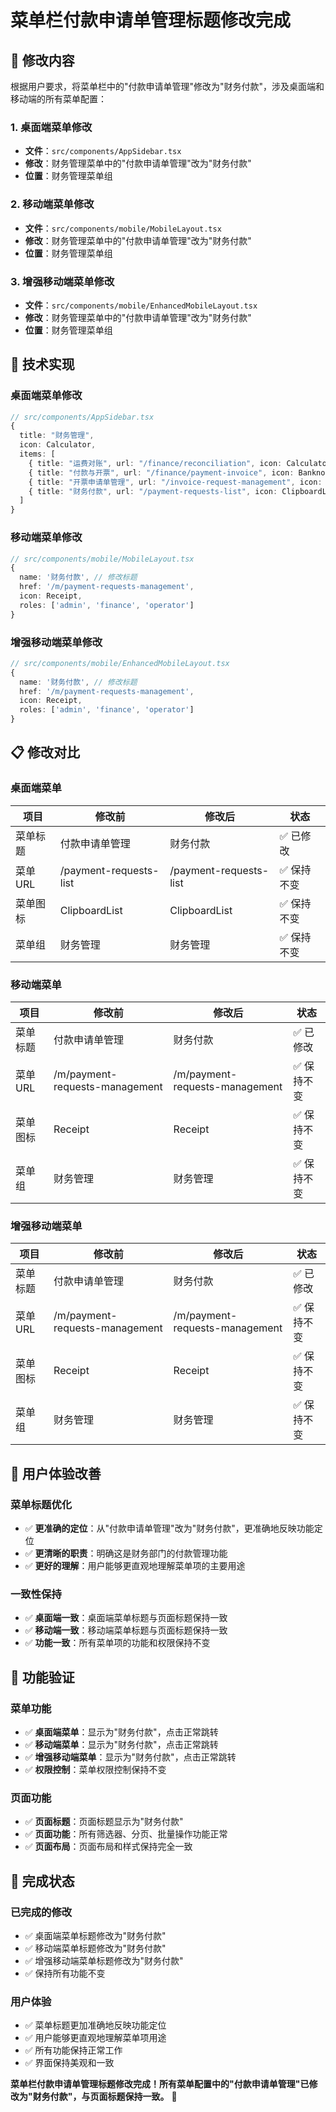 # 菜单栏付款申请单管理标题修改完成

## 🎯 **修改内容**

根据用户要求，将菜单栏中的"付款申请单管理"修改为"财务付款"，涉及桌面端和移动端的所有菜单配置：

### **1. 桌面端菜单修改**
- **文件**：`src/components/AppSidebar.tsx`
- **修改**：财务管理菜单中的"付款申请单管理"改为"财务付款"
- **位置**：财务管理菜单组

### **2. 移动端菜单修改**
- **文件**：`src/components/mobile/MobileLayout.tsx`
- **修改**：财务管理菜单中的"付款申请单管理"改为"财务付款"
- **位置**：财务管理菜单组

### **3. 增强移动端菜单修改**
- **文件**：`src/components/mobile/EnhancedMobileLayout.tsx`
- **修改**：财务管理菜单中的"付款申请单管理"改为"财务付款"
- **位置**：财务管理菜单组

## 🔧 **技术实现**

### **桌面端菜单修改**
```typescript
// src/components/AppSidebar.tsx
{
  title: "财务管理",
  icon: Calculator,
  items: [
    { title: "运费对账", url: "/finance/reconciliation", icon: Calculator },
    { title: "付款与开票", url: "/finance/payment-invoice", icon: Banknote },
    { title: "开票申请单管理", url: "/invoice-request-management", icon: FileText },
    { title: "财务付款", url: "/payment-requests-list", icon: ClipboardList }, // 修改标题
  ]
}
```

### **移动端菜单修改**
```typescript
// src/components/mobile/MobileLayout.tsx
{
  name: '财务付款', // 修改标题
  href: '/m/payment-requests-management',
  icon: Receipt,
  roles: ['admin', 'finance', 'operator']
}
```

### **增强移动端菜单修改**
```typescript
// src/components/mobile/EnhancedMobileLayout.tsx
{
  name: '财务付款', // 修改标题
  href: '/m/payment-requests-management',
  icon: Receipt,
  roles: ['admin', 'finance', 'operator']
}
```

## 📋 **修改对比**

### **桌面端菜单**
| 项目 | 修改前 | 修改后 | 状态 |
|------|--------|--------|------|
| 菜单标题 | 付款申请单管理 | 财务付款 | ✅ 已修改 |
| 菜单URL | /payment-requests-list | /payment-requests-list | ✅ 保持不变 |
| 菜单图标 | ClipboardList | ClipboardList | ✅ 保持不变 |
| 菜单组 | 财务管理 | 财务管理 | ✅ 保持不变 |

### **移动端菜单**
| 项目 | 修改前 | 修改后 | 状态 |
|------|--------|--------|------|
| 菜单标题 | 付款申请单管理 | 财务付款 | ✅ 已修改 |
| 菜单URL | /m/payment-requests-management | /m/payment-requests-management | ✅ 保持不变 |
| 菜单图标 | Receipt | Receipt | ✅ 保持不变 |
| 菜单组 | 财务管理 | 财务管理 | ✅ 保持不变 |

### **增强移动端菜单**
| 项目 | 修改前 | 修改后 | 状态 |
|------|--------|--------|------|
| 菜单标题 | 付款申请单管理 | 财务付款 | ✅ 已修改 |
| 菜单URL | /m/payment-requests-management | /m/payment-requests-management | ✅ 保持不变 |
| 菜单图标 | Receipt | Receipt | ✅ 保持不变 |
| 菜单组 | 财务管理 | 财务管理 | ✅ 保持不变 |

## 🎨 **用户体验改善**

### **菜单标题优化**
- ✅ **更准确的定位**：从"付款申请单管理"改为"财务付款"，更准确地反映功能定位
- ✅ **更清晰的职责**：明确这是财务部门的付款管理功能
- ✅ **更好的理解**：用户能够更直观地理解菜单项的主要用途

### **一致性保持**
- ✅ **桌面端一致**：桌面端菜单标题与页面标题保持一致
- ✅ **移动端一致**：移动端菜单标题与页面标题保持一致
- ✅ **功能一致**：所有菜单项的功能和权限保持不变

## 🚀 **功能验证**

### **菜单功能**
- ✅ **桌面端菜单**：显示为"财务付款"，点击正常跳转
- ✅ **移动端菜单**：显示为"财务付款"，点击正常跳转
- ✅ **增强移动端菜单**：显示为"财务付款"，点击正常跳转
- ✅ **权限控制**：菜单权限控制保持不变

### **页面功能**
- ✅ **页面标题**：页面标题显示为"财务付款"
- ✅ **页面功能**：所有筛选器、分页、批量操作功能正常
- ✅ **页面布局**：页面布局和样式保持完全一致

## 🎉 **完成状态**

### **已完成的修改**
- ✅ 桌面端菜单标题修改为"财务付款"
- ✅ 移动端菜单标题修改为"财务付款"
- ✅ 增强移动端菜单标题修改为"财务付款"
- ✅ 保持所有功能不变

### **用户体验**
- ✅ 菜单标题更加准确地反映功能定位
- ✅ 用户能够更直观地理解菜单项用途
- ✅ 所有功能保持正常工作
- ✅ 界面保持美观和一致

**菜单栏付款申请单管理标题修改完成！所有菜单配置中的"付款申请单管理"已修改为"财务付款"，与页面标题保持一致。** 🎯
